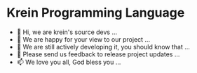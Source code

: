 #   Krein Programming Language
- 👋 Hi, we are krein's source devs ...
- 👀 We are happy for your view to our project ...
- 🌱 We are still actively developing it, you should know that ...
- 💞️ Please send us feedback to release project updates ...
- 📫 We love you all, God bless you ...

<!---
kreinlang/kreinlang is a ✨ special ✨ repository because its `README.md` (this file) appears on your GitHub profile.
You can click the Preview link to take a look at your changes.
--->

